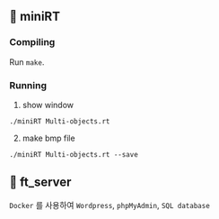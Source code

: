 ## 📌 miniRT 

### Compiling
Run `make`.

### Running
1. show window
```
./miniRT Multi-objects.rt
```
2. make bmp file
```
./miniRT Multi-objects.rt --save
```
## 📌 ft_server

`Docker` 를 사용하여 `Wordpress`, `phpMyAdmin`, `SQL database` 
